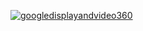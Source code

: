 [![googledisplayandvideo360](https://img.shields.io/badge/Start_APP-green?&style=flat)](https://colab.research.google.com/github/brandon57l/MoeChat-Live2D/blob/main/colab/Moechat_colab.ipynb)
